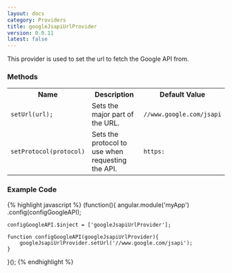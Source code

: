 ```yaml
---
layout: docs
category: Providers
title: googleJsapiUrlProvider
version: 0.0.11
latest: false
---
```


This provider is used to set the url to fetch the Google API from.

### Methods
<table class="table">
    <tr>
        <th>Name</th>
        <th>Description</th>
        <th>Default Value</th>
    </tr>
    <tr>
        <td><p><code>setUrl(url);</code></p></td>
        <td>Sets the major part of the URL.</td>
        <td><p><code>//www.google.com/jsapi</code></p></td>
    </tr>
    <tr>
        <td><p><code>setProtocol(protocol)</code></p></td>
        <td>Sets the protocol to use when requesting the API.</td>
        <td><p><code>https:</code></p></td>
    </tr>
</table>

### Example Code
{% highlight javascript %}
(function(){
    angular.module('myApp')
        .config(configGoogleAPI);
    
    configGoogleAPI.$inject = ['googleJsapiUrlProvider'];
    
    function configGoogleAPI(googleJsapiUrlProvider){
        googleJsapiUrlProvider.setUrl('//www.google.com/jsapi');
    }
}();
{% endhighlight %}
